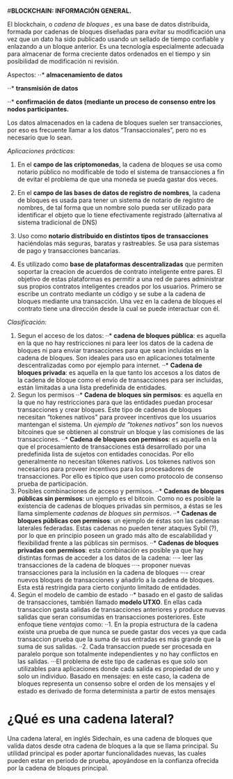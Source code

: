 #**BLOCKCHAIN: INFORMACIÓN GENERAL.**

El blockchain, o _cadena de bloques_ , es una base de datos distribuida, formada por cadenas de bloques diseñadas para evitar su modificación una vez que un dato ha sido publicado usando un sellado de tiempo confiable y enlazando a un bloque anterior.
Es una tecnología especialmente adecuada para almacenar de forma creciente datos ordenados en el tiempo y sin posibilidad de modificación ni revisión.

Aspectos:
⋅⋅* **almacenamiento de datos**

⋅⋅* **transmisión de datos**

⋅⋅* **confirmación de datos (mediante un proceso de consenso entre los nodos participantes.**

Los datos almacenados en la cadena de bloques suelen ser transacciones, por eso es frecuente llamar a los datos “Transaccionales”, pero no es necesario que lo sean.

_Aplicaciones prácticas_:

1. En el **campo de las criptomonedas**, la cadena de bloques se usa como notario público no modificable de todo el sistema de transacciones a fin de evitar el problema de que una moneda se pueda gastar dos veces.

2. En el **campo de las bases de datos de registro de nombres**, la cadena de bloques es usada para tener un sistema de notario de registro de nombres, de tal forma que un nombre solo pueda ser utilizado para identificar el objeto que lo tiene efectivamente registrado (alternativa al sistema tradicional de DNS)

3. Uso como **notario distribuido en distintos tipos de transacciones** haciéndolas más seguras, baratas y rastreables. Se usa para sistemas de pago y transacciones bancarias.

4. Es utilizado como **base de plataformas descentralizadas** que permiten soportar la creacion de acuerdos de contrato inteligente entre pares. El objetivo de estas plataformas es permitir a una red de pares administrar sus propios contratos inteligentes creados por los usuarios. Primero se escribe un contrato mediante un código y se sube a la cadena de bloques mediante una transacción. Una vez en la cadena de bloques el contrato tiene una dirección desde la cual se puede interactuar con él.

_Clasificación_:

1. Segun el acceso de los datos:
··* **cadena de bloques pública**: es aquella en la que no hay restricciones ni para leer los datos de la cadena de bloques ni para enviar transacciones para que sean incluidas en la cadena de bloques. Son ideales para uso en aplicaciones totalmente descentralizadas como por ejemplo para internet.
··* **Cadena de bloques privada**: es aquella en la que tanto los accesos a los datos de la cadena de bloque como el envío de transacciones para ser incluidas, están limitadas a una lista predefinida de entidades.
2. Segun los permisos
··* **Cadena de bloques sin permisos**: es aquella en la que no hay restricciones para que las entidades puedan procesar transacciones y crear bloques. Este tipo de cadenas de bloques necesitan “tokenes nativos" para proveer incentivos que los usuarios mantengan el sistema. Un _ejemplo de “tokenes nativos”_ son los nuevos bitcoines que se obtienen al construir un bloque y las comisiones de las transacciones.
··* **Cadena de bloques con permisos**: es aquella en la que el procesamiento de transacciones está desarrollado por una predefinida lista de sujetos con entidades conocidas. Por ello generalmente no necesitan tókenes nativos. Los tokenes nativos son necesarios para proveer incentivos para los procesadores de transacciones. Por ello es típico que usen como protocolo de consenso prueba de participación.
3. Posibles combinaciones de acceso y permisos.
··* **Cadenas de bloques públicas sin permisos**: un ejemplo es el bitcoin. Como no es posible la existencia de cadenas de bloques privadas sin permisos, a éstas se les llama simplemente _cadenas de bloques sin permisos_.
··* **Cadenas de bloques públicas con permisos**: un ejemplo de éstas son las cadenas laterales federadas. Estas cadenas no pueden tener ataques Sybil (?), por lo que en principio poseen un grado más alto de escalabilidad y flexibilidad frente a las públicas sin permisos.
··* **Cadenas de bloques privadas con permisos**: esta combinación es posible ya que hay distintas formas de acceder a los datos de la cadena:
···- leer las transacciones de la cadena de bloques
···- proponer nuevas transacciones para la inclusión en la cadena  de bloques
···- crear nuevos bloques de transacciones y añadirlo a la cadena de bloques. Esta está restringida para cierto conjunto limitado de entidades.
4. Según el modelo de cambio de estado
··* basado en el gasto de salidas de transacciones, también llamado **modelo UTXO**. En ellas cada transaccion gasta salidas de transacciones anteriores y produce nuevas salidas que seran consumidas en transacciones posteriores. Este enfoque tiene _ventajas_ como:
··1. En la propia estructura de la cadena existe una prueba de que nunca se puede gastar dos veces ya que cada transaccion prueba que la suma de sus entradas es más grande que la suma de sus salidas.
··2. Cada transaccion puede ser procesada en paralelo porque son totalmente independientes y no hay conflictos en las salidas.
···El problema de este tipo de cadenas es que solo son utilizables para aplicaciones donde cada salida es propiedad de uno y solo un individuo. 
Basado en mensajes: en este caso, la cadena de bloques representa un consenso sobre el orden de los mensajes y el estado es derivado de forma determinista a partir de estos mensajes
# ¿Qué es una cadena lateral?
Una cadena lateral, en inglés Sidechain, es una cadena de bloques que valida datos desde otra cadena de bloques a la que se llama principal. Su utilidad principal es poder aportar funcionalidades nuevas, las cuales pueden estar en periodo de prueba, apoyándose en la confianza ofrecida por la cadena de bloques principal.
